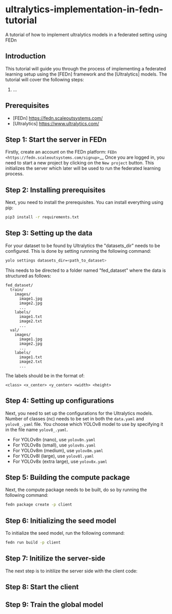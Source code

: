 # ultralytics-implementation-in-fedn-tutorial
A tutorial of how to implement ultralytics models in a federated setting using FEDn

## Introduction
This tutorial will guide you through the process of implementing a federated learning setup using the [FEDn] framework and the [Ultralytics] models. The tutorial will cover the following steps:
1. ...

## Prerequisites
- [FEDn] <https://fedn.scaleoutsystems.com/>
- [Ultralytics] <https://www.ultralytics.com/>

## Step 1: Start the server in FEDn
Firstly, create an account on the FEDn platform: `FEDn <https://fedn.scaleoutsystems.com/signup>`__
Once you are logged in, you need to start a new project by clicking on the `New project` button.
This initializes the server which later will be used to run the federated learning process.

## Step 2: Installing prerequisites
Next, you need to install the prerequisites. You can install everything using pip:
```bash
pip3 install -r requirements.txt
```

## Step 3: Setting up the data

For your dataset to be found by Ultralytics the "datasets_dir" needs to be configured.
This is done by setting runnning the following command:
```bash
yolo settings datasets_dir=<path_to_dataset>
```
This needs to be directed to a folder named "fed_dataset" where the data is structured as follows:

```
fed_dataset/
  train/
    images/
      image1.jpg
      image2.jpg
      ...
    labels/
      image1.txt
      image2.txt
      ...
  val/
    images/
      image1.jpg
      image2.jpg
      ...
    labels/
      image1.txt
      image2.txt
      ...
```

The labels should be in the format of:
```
<class> <x_center> <y_center> <width> <height>
```


## Step 4: Setting up configurations
Next, you need to set up the configurations for the Ultralytics models. 
Number of classes (nc) needs to be set in both the `data.yaml` and `yolov8_.yaml` file.
You choose which YOLOv8 model to use by specifying it in the file name `yolov8_.yaml`. 
- For YOLOv8n (nano), use `yolov8n.yaml`
- For YOLOv8s (small), use `yolov8s.yaml`
- For YOLOv8m (medium), use `yolov8m.yaml`
- For YOLOv8l (large), use `yolov8l.yaml`
- For YOLOv8x (extra large), use `yolov8x.yaml`

##  Step 5: Building the compute package
Next, the compute package needs to be built, do so by running the following command:
```bash
fedn package create -p client
```

## Step 6: Initializing the seed model
To initialize the seed model, run the following command:
```bash
fedn run build -p client
```

## Step 7: Initilize the server-side
The next step is to initilize the server side with the client code:

## Step 8: Start the client

## Step 9: Train the global model
